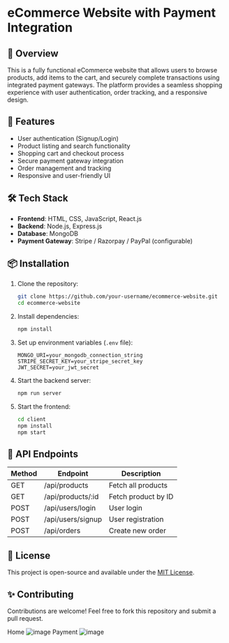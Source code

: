 # eCommerce Website with Payment Integration

## 📌 Overview
This is a fully functional eCommerce website that allows users to browse products, add items to the cart, and securely complete transactions using integrated payment gateways. The platform provides a seamless shopping experience with user authentication, order tracking, and a responsive design.

## 🚀 Features
- User authentication (Signup/Login)
- Product listing and search functionality
- Shopping cart and checkout process
- Secure payment gateway integration
- Order management and tracking
- Responsive and user-friendly UI

## 🛠️ Tech Stack
- **Frontend**: HTML, CSS, JavaScript, React.js
- **Backend**: Node.js, Express.js
- **Database**: MongoDB
- **Payment Gateway**: Stripe / Razorpay / PayPal (configurable)

## 📦 Installation
1. Clone the repository:
   ```bash
   git clone https://github.com/your-username/ecommerce-website.git
   cd ecommerce-website
   ```
2. Install dependencies:
   ```bash
   npm install
   ```
3. Set up environment variables (`.env` file):
   ```plaintext
   MONGO_URI=your_mongodb_connection_string
   STRIPE_SECRET_KEY=your_stripe_secret_key
   JWT_SECRET=your_jwt_secret
   ```
4. Start the backend server:
   ```bash
   npm run server
   ```
5. Start the frontend:
   ```bash
   cd client
   npm install
   npm start
   ```

## 🔗 API Endpoints
| Method | Endpoint           | Description |
|--------|-------------------|-------------|
| GET    | /api/products     | Fetch all products |
| GET    | /api/products/:id | Fetch product by ID |
| POST   | /api/users/login  | User login |
| POST   | /api/users/signup | User registration |
| POST   | /api/orders       | Create new order |

## 📜 License
This project is open-source and available under the [MIT License](LICENSE).

## ✨ Contributing
Contributions are welcome! Feel free to fork this repository and submit a pull request.

Home
![image](https://github.com/user-attachments/assets/8f07dfc3-337e-4a4e-9683-93f0685b9a9e)
Payment 
![image](https://github.com/user-attachments/assets/48856cc4-5e90-48b0-b1a8-7986ffd417ec)

